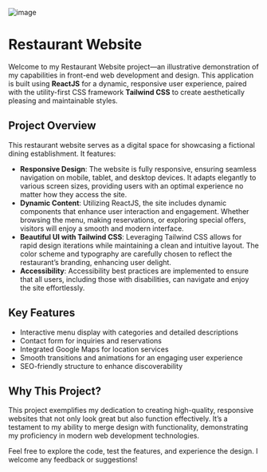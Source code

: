 ![image](https://github.com/user-attachments/assets/c757b31c-44f8-48fe-a1bf-04fbb12e3ffa)

# Restaurant Website  

<p>Welcome to my Restaurant Website project—an illustrative demonstration of my capabilities in front-end web development and design. This application is built using <strong>ReactJS</strong> for a dynamic, responsive user experience, paired with the utility-first CSS framework <strong>Tailwind CSS</strong> to create aesthetically pleasing and maintainable styles.</p>  

<h2>Project Overview</h2>  

<p>This restaurant website serves as a digital space for showcasing a fictional dining establishment. It features:</p>  

<ul>  
    <li><strong>Responsive Design</strong>: The website is fully responsive, ensuring seamless navigation on mobile, tablet, and desktop devices. It adapts elegantly to various screen sizes, providing users with an optimal experience no matter how they access the site.</li>  
    <li><strong>Dynamic Content</strong>: Utilizing ReactJS, the site includes dynamic components that enhance user interaction and engagement. Whether browsing the menu, making reservations, or exploring special offers, visitors will enjoy a smooth and modern interface.</li>  
    <li><strong>Beautiful UI with Tailwind CSS</strong>: Leveraging Tailwind CSS allows for rapid design iterations while maintaining a clean and intuitive layout. The color scheme and typography are carefully chosen to reflect the restaurant’s branding, enhancing user delight.</li>  
    <li><strong>Accessibility</strong>: Accessibility best practices are implemented to ensure that all users, including those with disabilities, can navigate and enjoy the site effortlessly.</li>  
</ul>  

<h2>Key Features</h2>  
<ul>  
    <li>Interactive menu display with categories and detailed descriptions</li>  
    <li>Contact form for inquiries and reservations</li>  
    <li>Integrated Google Maps for location services</li>  
    <li>Smooth transitions and animations for an engaging user experience</li>  
    <li>SEO-friendly structure to enhance discoverability</li>  
</ul>  

<h2>Why This Project?</h2>  
<p>This project exemplifies my dedication to creating high-quality, responsive websites that not only look great but also function effectively. It’s a testament to my ability to merge design with functionality, demonstrating my proficiency in modern web development technologies.</p>  

<p>Feel free to explore the code, test the features, and experience the design. I welcome any feedback or suggestions!</p>
